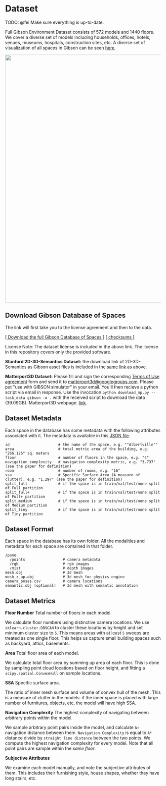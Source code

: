 Dataset
==========================================

TODO: @fei
Make sure everything is up-to-date.

Full Gibson Environment Dataset consists of 572 models and 1440 floors. We cover a diverse set of models including households, offices, hotels, venues, museums, hospitals, construction sites, etc. A diverse set of visualization of all spaces in Gibson can be seen [here](http://gibsonenv.stanford.edu/database/).
 
<img src=../../misc/spaces.png width="800">


Download Gibson Database of Spaces
----

The link will first take you to the license agreement and then to the data.

[[ Download the full Gibson Database of Spaces ]](https://goo.gl/forms/OxAQHbl1v97BJ3Sg1)  [[ checksums ]](https://github.com/StanfordVL/GibsonEnv/wiki/Checksum-Values-for-Data.md)

License Note: The dataset license is included in the above link. The license in this repository covers only the provided software.

**Stanford 2D-3D-Semantics Dataset:** the download link of 2D-3D-Semantics as Gibson asset files is included in the [same link ](https://goo.gl/forms/OxAQHbl1v97BJ3Sg1) as above. 

**Matterport3D Dataset:** Please fill and sign the corresponding [Terms of Use agreement](http://dovahkiin.stanford.edu/matterport/public/MP_TOS.pdf) form and send it to [matterport3d@googlegroups.com](matterport3d@googlegroups.com). Please put "use with GIBSON simulator" in your email. You'll then recieve a python script via email in response. Use the invocation `python download_mp.py --task_data gibson -o .` with the received script to download the data (39.09GB). Matterport3D webpage: [link](https://niessner.github.io/Matterport/).


Dataset Metadata
----

Each space in the database has some metadata with the following attributes associated with it. The metadata is available in this [JSON file](https://raw.githubusercontent.com/StanfordVL/GibsonEnv/master/gibson/data/data.json). 
```
id                      # the name of the space, e.g. ""Albertville""
area                    # total metric area of the building, e.g. "266.125" sq. meters
floor                   # number of floors in the space, e.g. "4"
navigation_complexity   # navigation complexity metric, e.g. "3.737" (see the paper for definition)
room                    # number of rooms, e.g. "16"
ssa                     # Specific Surface Area (A measure of clutter), e.g. "1.297" (see the paper for definition)
split_full              # if the space is in train/val/test/none split of Full partition 
split_full+             # if the space is in train/val/test/none split of Full+ partition 
split_medium            # if the space is in train/val/test/none split of Medium partition 
split_tiny              # if the space is in train/val/test/none split of Tiny partition 
```

Dataset Format
----

Each space in the database has its own folder. All the modalities and metadata for each space are contained in that folder. 
```
/pano
  /points                 # camera metadata
  /rgb                    # rgb images
  /mist                   # depth images
mesh.obj                  # 3d mesh
mesh_z_up.obj             # 3d mesh for physics engine
camera_poses.csv          # camera locations
semantic.obj (optional)   # 3d mesh with semantic annotation
```


Dataset Metrics
-------------



**Floor Number** Total number of floors in each model.

We calculate floor numbers using distinctive camera locations. We use `sklearn.cluster.DBSCAN` to cluster these locations by height and set minimum cluster size to `5`. This means areas with at least `5` sweeps are treated as one single floor. This helps us capture small building spaces such as backyard, attics, basements.

**Area** Total floor area of each model.

We calculate total floor area by summing up area of each floor. This is done by sampling point cloud locations based on floor height, and fitting a `scipy.spatial.ConvexHull` on sample locations.

**SSA** Specific surface area. 

The ratio of inner mesh surface and volume of convex hull of the mesh. This is a measure of clutter in the models: if the inner space is placed with large number of furnitures, objects, etc, the model will have high SSA. 

**Navigation Complexity** The highest complexity of navigating between arbitrary points within the model.

We sample arbitrary point pairs inside the model, and calculate `A∗` navigation distance between them. `Navigation Complexity` is equal to `A*` distance divide by `straight line distance` between the two points. We compute the highest navigation complexity for every model. Note that all point pairs are sample within the *same floor*.

**Subjective Attributes**

We examine each model manually, and note the subjective attributes of them. This includes their furnishing style, house shapes, whether they have long stairs, etc.

